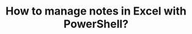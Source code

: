 ---
ref: importexcel_notes
title: How to manage notes in Excel with PowerShell?
excerpt: 
tags: [english, community, tools, importexcel, powershell, excel]
categories: [english, community, tools, importexcel]
lang: en
locale: en-GB
permalink: /:year/:month/:title
---